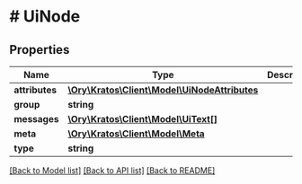 # # UiNode

## Properties

Name | Type | Description | Notes
------------ | ------------- | ------------- | -------------
**attributes** | [**\Ory\Kratos\Client\Model\UiNodeAttributes**](UiNodeAttributes.md) |  |
**group** | **string** |  |
**messages** | [**\Ory\Kratos\Client\Model\UiText[]**](UiText.md) |  |
**meta** | [**\Ory\Kratos\Client\Model\Meta**](Meta.md) |  |
**type** | **string** |  |

[[Back to Model list]](../../README.md#models) [[Back to API list]](../../README.md#endpoints) [[Back to README]](../../README.md)
